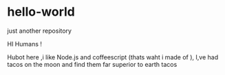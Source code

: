 # hello-world
just another repository

HI  Humans !

Hubot here ,i like Node.js and coffeescript (thats waht i made of ),
I,ve had tacos on the moon and find them far superior to earth tacos
